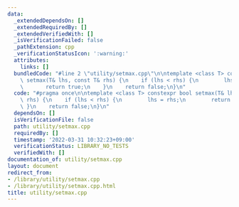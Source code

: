 ```yaml
---
data:
  _extendedDependsOn: []
  _extendedRequiredBy: []
  _extendedVerifiedWith: []
  _isVerificationFailed: false
  _pathExtension: cpp
  _verificationStatusIcon: ':warning:'
  attributes:
    links: []
  bundledCode: "#line 2 \"utility/setmax.cpp\"\n\ntemplate <class T> constexpr bool\
    \ setmax(T& lhs, const T& rhs) {\n    if (lhs < rhs) {\n        lhs = rhs;\n \
    \       return true;\n    }\n    return false;\n}\n"
  code: "#pragma once\n\ntemplate <class T> constexpr bool setmax(T& lhs, const T&\
    \ rhs) {\n    if (lhs < rhs) {\n        lhs = rhs;\n        return true;\n   \
    \ }\n    return false;\n}\n"
  dependsOn: []
  isVerificationFile: false
  path: utility/setmax.cpp
  requiredBy: []
  timestamp: '2022-03-31 10:32:23+09:00'
  verificationStatus: LIBRARY_NO_TESTS
  verifiedWith: []
documentation_of: utility/setmax.cpp
layout: document
redirect_from:
- /library/utility/setmax.cpp
- /library/utility/setmax.cpp.html
title: utility/setmax.cpp
---
```


